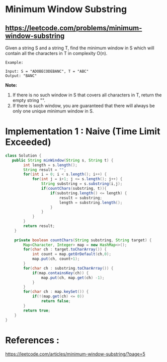 # Minimum Window Substring
## https://leetcode.com/problems/minimum-window-substring

Given a string S and a string T, find the minimum window in S which will contain all the characters in T in complexity O(n).
```
Example:

Input: S = "ADOBECODEBANC", T = "ABC"
Output: "BANC"
```
**Note:**
1. If there is no such window in S that covers all characters in T, return the empty string "".
2. If there is such window, you are guaranteed that there will always be only one unique minimum window in S.


# Implementation 1 : Naive (Time Limit Exceeded)
```java
class Solution {
   public String minWindow(String s, String t) {
        int length = s.length();
        String result = "";
        for(int i = 0; i < s.length(); i++) {
            for(int j = i+1; j <= s.length(); j++) {
                String substring = s.substring(i,j);
                if(countChars(substring, t)){
                    if(substring.length() <= length) {
                        result = substring;
                        length = substring.length();
                    }	
                }
            }
        }
        return result;
    }
    
    private boolean countChars(String substring, String target) {
        Map<Character, Integer> map = new HashMap<>();
        for(char ch : target.toCharArray()) {
            int count = map.getOrDefault(ch,0);
            map.put(ch, count+1);
        }
        for(char ch : substring.toCharArray()) {
            if(map.containsKey(ch)) {
                map.put(ch, map.get(ch) -1);
            }
        }
        for(char ch : map.keySet()) {
            if(!(map.get(ch) <= 0))
                return false;
        }
        return true;
    }
}
```

# References :
https://leetcode.com/articles/minimum-window-substring/?page=5
